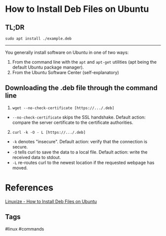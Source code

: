 # How to Install Deb Files on Ubuntu

## TL;DR
`sudo apt install ./example.deb`  

---
You generally install software on Ubuntu in one of two ways:
1. From the command line with the `apt` and `apt-get` utilities (apt being the default Ubuntu package manager).  
2. From the Ubuntu Software Center (self-explanatory)


## Downloading the .deb file through the command line
1. `wget --no-check-certificate [https://.../.deb]`
* `--no-check-certificate` skips the SSL handshake. Default action: compare the server certificate to the certificate authorities.

2. `curl -k -O - L [https://.../.deb]`
* `-k` denotes "insecure". Default action: verify that the connection is secure.  
* `-O` tells curl to save the data to a local file. Default action: write the received data to stdout.  
* `-L` re-routes curl to the newest location if the requested webpage has moved. 

# References
[Linuxize - How to Install Deb Files on Ubuntu](https://linuxize.com/post/how-to-install-deb-packages-on-ubuntu/)

## Tags
#linux #commands
